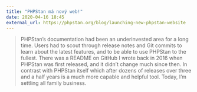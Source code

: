 ```yaml
---
title: "PHPStan má nový web!"
date: 2020-04-16 18:45
external_url: https://phpstan.org/blog/launching-new-phpstan-website
---
```


> PHPStan’s documentation had been an underinvested area for a long time. Users had to scout through release notes and Git commits to learn about the latest features, and to be able to use PHPStan to the fullest. There was a README on GitHub I wrote back in 2016 when PHPStan was first released, and it didn’t change much since then. In contrast with PHPStan itself which after dozens of releases over three and a half years is a much more capable and helpful tool.
> Today, I’m settling all family business.
